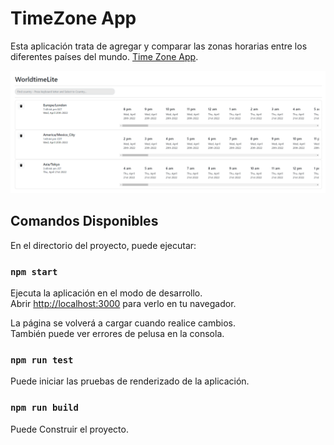 # TimeZone App

Esta aplicación trata de agregar y comparar las zonas horarias entre los diferentes países del mundo. [Time Zone App](https://github.com/goraider/Time-Zone-App.git).
  
![TimeZoneApp](https://github.com/goraider/Time-Zone-App/blob/master/public/screanshot-timezone-app.png)

## Comandos Disponibles

En el directorio del proyecto, puede ejecutar:

### `npm start`
Ejecuta la aplicación en el modo de desarrollo.\
Abrir [http://localhost:3000](http://localhost:3000) para verlo en tu navegador.

La página se volverá a cargar cuando realice cambios.\
También puede ver errores de pelusa en la consola.

### `npm run test`
Puede iniciar las pruebas de renderizado de la aplicación.

### `npm run build`
Puede Construir el proyecto.